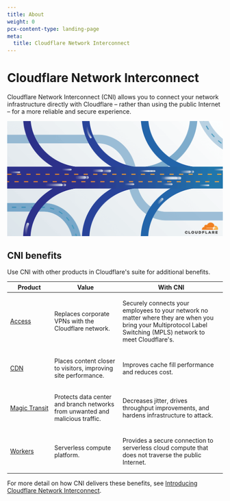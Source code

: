 ```yaml
---
title: About
weight: 0
pcx-content-type: landing-page
meta:
  title: Cloudflare Network Interconnect
---
```


# Cloudflare Network Interconnect

Cloudflare Network Interconnect (CNI) allows you to connect your network infrastructure directly with Cloudflare – rather than using the public Internet – for a more reliable and secure experience.

![Cloudflare Network Interconnect docs home illustration](./static/home.png)

## CNI benefits

Use CNI with other products in Cloudflare's suite for additional benefits.

<TableWrap>

<table>
  <thead>
    <tr>
      <th>Product</th>
      <th>Value</th>
      <th>With CNI</th>
    </tr>
  </thead>
  <tbody>
    <tr>
      <td>
        <span style="white-space: nowrap">
          <a href="https://www.cloudflare.com/teams/access/">Access</a>
        </span>
      </td>
      <td>
        <p>Replaces corporate VPNs with the Cloudflare network.</p>
      </td>
      <td>
        <p>
          Securely connects your employees to your network no matter where they are when you bring
          your Multiprotocol Label Switching (MPLS) network to meet Cloudflare's.
        </p>
      </td>
    </tr>
    <tr>
      <td>
        <span style="white-space: nowrap">
          <a href="https://www.cloudflare.com/cdn/">CDN</a>
        </span>
      </td>
      <td>
        <p>Places content closer to visitors, improving site performance.</p>
      </td>
      <td>
        <p>Improves cache fill performance and reduces cost.</p>
      </td>
    </tr>
    <tr>
      <td>
        <span style="white-space: nowrap">
          <a href="https://www.cloudflare.com/magic-transit/">Magic Transit</a>
        </span>
      </td>
      <td>
        <p>Protects data center and branch networks from unwanted and malicious traffic.</p>
      </td>
      <td>
        <p>
          Decreases jitter, drives throughput improvements, and hardens infrastructure to attack.
        </p>
      </td>
    </tr>
    <tr>
      <td>
        <span style="white-space: nowrap">
          <a href="https://workers.cloudflare.com/">Workers</a>
        </span>
      </td>
      <td>
        <p>Serverless compute platform.</p>
      </td>
      <td>
        <p>
          Provides a secure connection to serverless cloud compute that does not traverse the public
          Internet.
        </p>
      </td>
    </tr>
  </tbody>
</table>

</TableWrap>

For more detail on how CNI delivers these benefits, see [Introducing Cloudflare Network Interconnect](https://blog.cloudflare.com/cloudflare-network-interconnect/#:~:text=Today%20we're%20excited%20to,to%20their%20physical%20network%20edge.).
